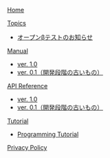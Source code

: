 [Home](index.md)

[Topics]()

  * [オープンβテストのお知らせ](topic_open_beta_test.md)

[Manual]()

  * [ver. 1.0](manual.md)
  * [ver. 0.1（開発段階の古いもの）](manual_0_1.md)

[API Reference]()

  * [ver. 1.0](api_reference.md)
  * [ver. 0.1（開発段階の古いもの）](api_reference_0_1.md)

[Tutorial]()

  * [Programming Tutorial](code_tutorial.md)

[Privacy Policy](PrivacyPolicy.md)
